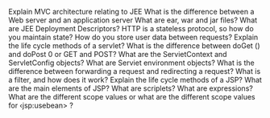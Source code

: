 Explain MVC architecture relating to JEE
What is the difference between a Web server and an application server
What are ear, war and jar files? What are JEE Deployment Descriptors?
HTTP is a stateless protocol, so how do you maintain state? How do you store user data between
requests?
Explain the life cycle methods of a servlet?
What is the difference between doGet () and doPost 0 or GET and POST?
What are the ServietContext and ServletConfig objects? What are Serviet environment objects?
What is the difference between forwarding a request and redirecting a request?
What is a filter, and how does it work?
Explain the life cycle methods of a JSP?
What are the main elements of JSP? What are scriplets? What are expressions?
What are the different scope values or what are the different scope values for ‹jsp:usebean> ?